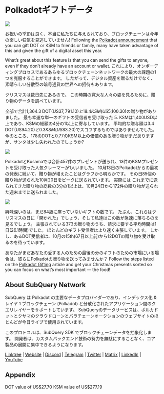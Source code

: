 # Polkadotギフトデータ

![](https://miro.medium.com/max/1400/1*Y_Fm1wWLcN9lAbWr0KK1qA.png)

お祝いの季節は良く、本当に私たちに与えられており、ブロックチェーンは今年の楽しい狂気を見逃していません! Following the [Polkadot announcement](https://polkadot.network/blog/introducing-polkadot-kusama-gifts/) that you can gift DOT or KSM to friends or family, many have taken advantage of this and given the gift of a digital asset this year.

What’s great about this feature is that you can send the gifts to anyone, even if they don’t already have an account or wallet. これにより、オンボーディングプロセスであるあらゆるブロックチェーンネットワークの最大の課題の1つを克服することができます。 したがって、デジタル資産を贈るだけでなく、素晴らしい分散型の暗号通貨の世界への招待もあります。

クリスマスは数日先にあるので。 この時期の寛大な人々の姿を見るために、贈り物のデータを調べています。

全部で合計1,364.3 DOT(US$37,791.10)と18.4 KSM(US$5,100.30)の贈り物がありました。 最も幸運な単一のギフトの受信者を受け取った 5. KSMは1,400USD以上であり、KSMの総額の4分の1以上に寄与しています。 平均的な贈与額は3.4 DOT(US$94.20)と0.3 KSM(US$83.20)でスコフするものではありませんでした。 今のところ、178のDOTと0.77のKSM以上の価値のある贈り物がまだありますが、サンタは少し失われたのでしょうか?

![](https://miro.com/medium.com/max/1400/0*0inUQ8U1g9auTjfU)

PolkadotとKusamaでは合計457件のプレゼントが送られ、13件のKSMプレゼントを受け取った人気クレーマーが1人いました。 10月13日のPolkadotからの最初の発表に続いて、贈り物が増えたことはグラフから明らかです。 その日85個の贈り物が送られた10月20日をピークに送られています。 実際には これまでに送られてきた贈り物の総数の3分の1以上は、10月24日から172件の贈り物が送られた週末までに送られました。

![](https://miro.com/medium.com/max/1400/0*pe3Z3x1lGb_RLa5x)

興味深いのは、まだ84歳に座っていないギフトの数です。 たぶん、これらはクリスマスの日に「開かれた」でしょう、そして私達はこの数が急速に落ちるのを見るでしょう。 主張されている373の贈り物のうち、請求に要する平均時間は1日(26.1時間)でした。 ほとんどのギフト受信者はより速く主張しています。 しかし、あるDOT受信者は、10月の15th(67日以上前)から12DOTの贈り物を受け取るのを待っています。

あなたがまだあなたの愛する人のための最後の分のギフトのための市場にいる場合は、彼らにPolkadotの贈り物を送ってみませんか？ Follow the steps listed on the [Polkadot Gifting](https://polkadot.network/blog/introducing-polkadot-kusama-gifts/) article and get your Christmas presents sorted so you can focus on what’s most important — the food!

## About SubQuery Network

SubQuery は Polkadot の主要なデータプロバイダーであり、インデックス化 & レイヤ 1 ブロックチェーン (Polkadot) と分散化されたアプリケーション間のクエリレイヤーをサポートしています。 SubQueryのデータサービスは、ポルカドットとクサマのクラウドローンとパラチェーンオークションのウェブサイトのほとんどが今日ライブで使用されています。

このプロトコルは、SubQuery SDK でブロックチェーンデータを抽象化します。 開発者は、カスタムバックエンド技術の努力を無駄にすることなく、コア製品の展開に集中できるようになります。

​​​​[Linktree](https://linktr.ee/subquerynetwork) | [Website](https://subquery.network/) | [Discord](https://discord.com/invite/78zg8aBSMG) | [Telegram](https://t.me/subquerynetwork) | [Twitter](https://twitter.com/subquerynetwork) | [Matrix](https://matrix.to/#/#subquery:matrix.org) | [LinkedIn](https://www.linkedin.com/company/subquery) | [YouTube](https://www.youtube.com/channel/UCi1a6NUUjegcLHDFLr7CqLw)

## Appendix

DOT value of US\$27.70 KSM value of US\$277.19
